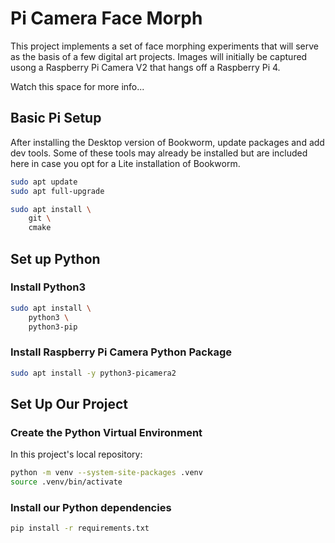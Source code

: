 # Pi Camera Face Morph

This project implements a set of face morphing experiments that will serve as the basis of a few digital art projects. Images will initially be captured usong a Raspberry Pi Camera V2 that hangs off a Raspberry Pi 4.

Watch this space for more info...

## Basic Pi Setup

After installing the Desktop version of Bookworm, update packages and add dev tools. Some of these tools may already be installed but are included here in case you opt for a Lite installation of Bookworm.

```bash
sudo apt update
sudo apt full-upgrade
```

```bash
sudo apt install \
    git \
    cmake
```

## Set up Python

### Install Python3

```bash
sudo apt install \
    python3 \
    python3-pip 
```

### Install Raspberry Pi Camera Python Package

```bash
sudo apt install -y python3-picamera2
```

## Set Up Our Project

### Create the Python Virtual Environment

In this project's local repository:

```bash
python -m venv --system-site-packages .venv
source .venv/bin/activate
```

### Install our Python dependencies

```bash
pip install -r requirements.txt
```
